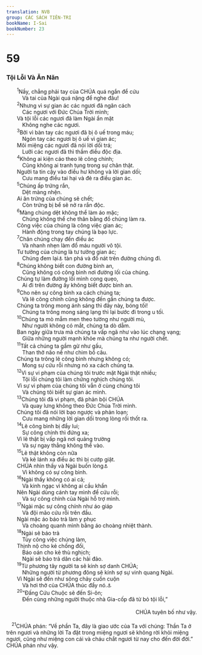 ```yaml
---
translation: NVB
group: CÁC SÁCH TIÊN-TRI
bookName: I-Sai 
bookNumber: 23
---
```


<div class="title"><h1>59</h1><h3>Tội Lỗi Và Ăn Năn </h3></div>
<span class="verse es_59_1">  <sup>1</sup>Nầy, chẳng phải tay của CHÚA quá ngắn để cứu <br/>   Và tai của Ngài quá nặng để nghe đâu! <br/></span>
<span class="verse es_59_2">  <sup>2</sup>Nhưng vì sự gian ác các ngươi đã ngăn cách <br/>   Các ngươi với Đức Chúa Trời mình; <br/>  Và tội lỗi các ngươi đã làm Ngài ẩn mặt <br/>   Không nghe các ngươi. <br/></span>
<span class="verse es_59_3">  <sup>3</sup>Bởi vì bàn tay các ngươi đã bị ô uế trong máu; <br/>   Ngón tay các ngươi bị ô uế vì gian ác; <br/>  Môi miệng các ngươi đã nói lời dối trá; <br/>   Lưỡi các ngươi đã thì thầm điều độc địa. <br/></span>
<span class="verse es_59_4">  <sup>4</sup>Không ai kiện cáo theo lẽ công chính; <br/>   Cũng không ai tranh tụng trong sự chân thật. <br/>  Người ta tin cậy vào điều hư không và lời gian dối; <br/>   Cưu mang điều tai hại và đẻ ra điều gian ác. <br/></span>
<span class="verse es_59_5">  <sup>5</sup>Chúng ấp trứng rắn, <br/>   Dệt màng nhện. <br/>  Ai ăn trứng của chúng sẽ chết; <br/>   Còn trứng bị bể sẽ nở ra rắn độc. <br/></span>
<span class="verse es_59_6">  <sup>6</sup>Màng chúng dệt không thể làm áo mặc; <br/>   Chúng không thể che thân bằng đồ chúng làm ra. <br/>  Công việc của chúng là công việc gian ác; <br/>   Hành động trong tay chúng là bạo lực. <br/></span>
<span class="verse es_59_7">  <sup>7</sup>Chân chúng chạy đến điều ác <br/>   Và nhanh nhẹn làm đổ máu người vô tội. <br/>  Tư tưởng của chúng là tư tưởng gian ác; <br/>   Chúng đem lại<a data-toggle="tooltip" data-placement="bottom" title="Nt: không có, thêm vào theo văn mạch cho rõ nghĩa">⚓</a> tàn phá và đổ nát trên đường chúng đi. <br/></span>
<span class="verse es_59_8">  <sup>8</sup>Chúng không biết con đường bình an, <br/>   Cũng không có công bình nơi đường lối của chúng. <br/>  Chúng tự làm đường lối mình cong quẹo, <br/>   Ai đi trên đường ấy không biết được bình an. <br/></span>
<span class="verse es_59_9">  <sup>9</sup>Cho nên sự công bình xa cách chúng ta; <br/>   Và lẽ công chính cũng không đến gần chúng ta được. <br/>  Chúng ta trông mong ánh sáng thì đây này, bóng tối! <br/>   Chúng ta trông mong sáng lạng thì lại bước đi trong u tối. <br/></span>
<span class="verse es_59_10">  <sup>10</sup>Chúng ta mò mẫm men theo tường như người mù, <br/>   Như người không có mắt, chúng ta dò dẫm. <br/>  Ban ngày giữa trưa mà chúng ta vấp ngã như vào lúc chạng vạng; <br/>   Giữa những người mạnh khỏe mà chúng ta như người chết. <br/></span>
<span class="verse es_59_11">  <sup>11</sup>Tất cả chúng ta gầm gừ như gấu, <br/>   Than thở não nề như chim bồ câu. <br/>  Chúng ta trông lẽ công bình nhưng không có; <br/>   Mong sự cứu rỗi nhưng nó xa cách chúng ta. <br/></span>
<span class="verse es_59_12">  <sup>12</sup>Vì sự vi phạm của chúng tôi trước mặt Ngài thật nhiều; <br/>   Tội lỗi chúng tôi làm chứng nghịch chúng tôi. <br/>  Vì sự vi phạm của chúng tôi vẫn ở cùng chúng tôi <br/>   Và chúng tôi biết sự gian ác mình. <br/></span>
<span class="verse es_59_13">  <sup>13</sup>Chúng tôi đã vi phạm, đã phản bội CHÚA<br/>   Và quay lưng không theo Đức Chúa Trời mình. <br/>  Chúng tôi đã nói lời bạo ngược và phản loạn; <br/>   Cưu mang những lời gian dối trong lòng rồi thốt ra. <br/></span>
<span class="verse es_59_14">  <sup>14</sup>Lẽ công bình bị đẩy lui; <br/>   Sự công chính thì đứng xa; <br/>  Vì lẽ thật bị vấp ngã nơi quảng trường <br/>   Và sự ngay thẳng không thể vào. <br/></span>
<span class="verse es_59_15">  <sup>15</sup>Lẽ thật không còn nữa <br/>   Và kẻ lánh xa điều ác thì bị cướp giật. <br/>  CHÚA nhìn thấy và Ngài buồn lòng<a data-toggle="tooltip" data-placement="bottom" title="Nt: ấy là điều ác trước mắt Ngài">⚓</a><br/>   Vì không có sự công bình. <br/></span>
<span class="verse es_59_16">  <sup>16</sup>Ngài thấy không có ai cả; <br/>   Và kinh ngạc vì không ai cầu khẩn <br/>  Nên Ngài dùng cánh tay mình để cứu rỗi; <br/>   Và sự công chính của Ngài hỗ trợ mình. <br/></span>
<span class="verse es_59_17">  <sup>17</sup>Ngài mặc sự công chính như áo giáp <br/>   Và đội mão cứu rỗi trên đầu. <br/>  Ngài mặc áo báo trả làm y phục <br/>   Và choàng quanh mình bằng áo choàng nhiệt thành. <br/></span>
<span class="verse es_59_18">  <sup>18</sup>Ngài sẽ báo trả <br/>   Tùy công việc chúng làm, <br/>  Thịnh nộ cho kẻ chống đối, <br/>   Báo oán cho kẻ thù nghịch; <br/>   Ngài sẽ báo trả dân các hải đảo. <br/></span>
<span class="verse es_59_19">  <sup>19</sup>Từ phương tây người ta sẽ kính sợ danh CHÚA; <br/>   Những người từ phương đông sẽ kính sợ sự vinh quang Ngài. <br/>  Vì Ngài sẽ đến như sông chảy cuồn cuộn <br/>   Và hơi thở của CHÚA thúc đẩy nó.<a data-toggle="tooltip" data-placement="bottom" title="Ctd: khi kẻ thù đến như sông chảy cuồn cuộn thì thần của CHÚA trương cờ chống cự nó">⚓</a><br/></span>
<span class="verse es_59_20">  <sup>20</sup>“Đấng Cứu Chuộc sẽ đến Si-ôn; <br/>   Đến cùng những người thuộc nhà Gia-cốp đã từ bỏ tội lỗi,” <br/> <aside style="text-align:right;">CHÚA tuyên bố như vậy. </aside><br/></span>
<span class="verse es_59_21"> <sup>21</sup>CHÚA phán: “Về phần Ta, đây là giao ước của Ta với chúng: Thần Ta ở trên ngươi và những lời Ta đặt trong miệng ngươi sẽ không rời khỏi miệng ngươi, cũng như miệng con cái và cháu chắt ngươi từ nay cho đến đời đời.” CHÚA phán như vậy. <br/></span>
